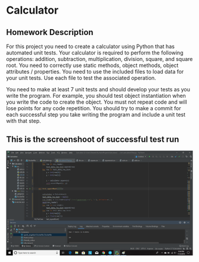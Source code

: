 # Calculator
## Homework Description
For this project you need to create a calculator using Python that has automated unit tests. 
Your calculator is required to perform the following operations: addition, subtraction, multiplication, division, square, and square root.
You need to correctly use static methods, object methods, object attributes / properties. You need to use the included files to load data 
for your unit tests. Use each file to test the associated operation.

You need to make at least 7 unit tests and should develop your tests as you write the program.
For example, you should test object instantiation when you write the code to create the object.
You must not repeat code and will lose points for any code repetition. 
You should try to make a commit for each successful step you take writing the program and include a unit test with that step.
## This is the screenshoot of successful test run

![Screenshot](images/Successful.png)
